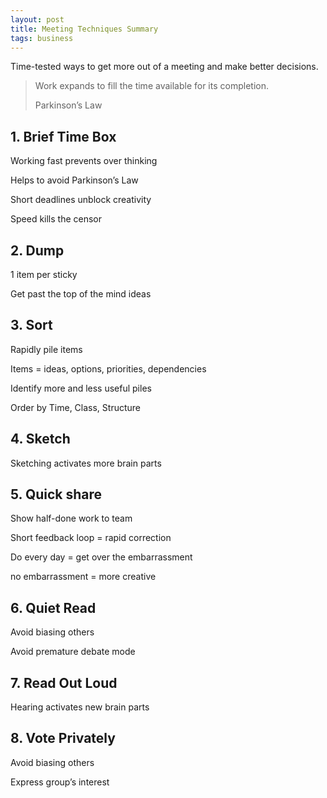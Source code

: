 ```yaml
---
layout: post
title: Meeting Techniques Summary
tags: business
---
```


Time-tested ways to get more out of a meeting and make better decisions.

> Work expands to fill the time available for its completion.
>
> Parkinson’s Law


## 1. Brief Time Box

Working fast prevents over thinking

Helps to avoid Parkinson’s Law

Short deadlines unblock creativity

Speed kills the censor

## 2. Dump

1 item per sticky

Get past the top of the mind ideas

## 3. Sort

Rapidly pile items

Items = ideas, options, priorities, dependencies

Identify more and less useful piles

Order by Time, Class, Structure

## 4. Sketch
Sketching activates more brain parts

## 5. Quick share

Show half-done work to team

Short feedback loop = rapid correction

Do every day = get over the embarrassment

no embarrassment = more creative

## 6. Quiet Read

Avoid biasing others

Avoid premature debate mode

## 7. Read Out Loud

Hearing activates new brain parts

## 8. Vote Privately

Avoid biasing others

Express group’s interest
